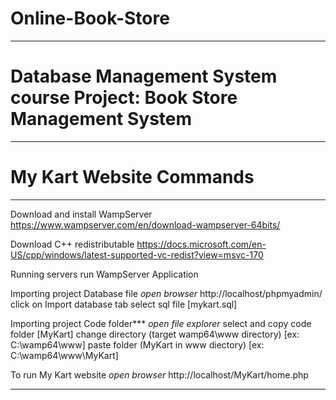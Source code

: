 # Online-Book-Store

*******************************************************************************
#   Database Management System course Project: Book Store Management System   #
*******************************************************************************
#   My Kart Website Commands   #
********************************

Download and install WampServer
https://www.wampserver.com/en/download-wampserver-64bits/


Download C++ redistributable
https://docs.microsoft.com/en-US/cpp/windows/latest-supported-vc-redist?view=msvc-170


Running servers
run WampServer Application


Importing project Database file
_open browser_
http://localhost/phpmyadmin/
click on Import database tab 
select sql file [mykart.sql]


Importing project Code folder***
_open file explorer_
select and copy code folder [MyKart]
change directory (target  wamp64\www  directory) [ex: C:\wamp64\www]
paste folder (MyKart  in  www  diectory) [ex: C:\wamp64\www\MyKart]


To run My Kart website
_open browser_
http://localhost/MyKart/home.php


****************************************************************************************************
